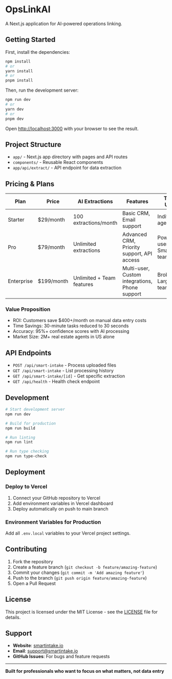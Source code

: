# OpsLinkAI

A Next.js application for AI-powered operations linking.

## Getting Started

First, install the dependencies:

```bash
npm install
# or
yarn install
# or
pnpm install
```

Then, run the development server:

```bash
npm run dev
# or
yarn dev
# or
pnpm dev
```

Open [http://localhost:3000](http://localhost:3000) with your browser to see the result.

## Project Structure

- `app/` - Next.js app directory with pages and API routes
- `components/` - Reusable React components
- `app/api/extract/` - API endpoint for data extraction

## Pricing & Plans

| Plan | Price | AI Extractions | Features | Target Users |
|------|-------|---------------|----------|--------------|
| Starter | $29/month | 100 extractions/month | Basic CRM, Email support | Individual agents |
| Pro | $79/month | Unlimited extractions | Advanced CRM, Priority support, API access | Power users, Small teams |
| Enterprise | $199/month | Unlimited + Team features | Multi-user, Custom integrations, Phone support | Brokerages, Large teams |

### Value Proposition

- ROI: Customers save $400+/month on manual data entry costs
- Time Savings: 30-minute tasks reduced to 30 seconds
- Accuracy: 95%+ confidence scores with AI processing
- Market Size: 2M+ real estate agents in US alone

## API Endpoints

- `POST /api/smart-intake` - Process uploaded files
- `GET /api/smart-intake` - List processing history
- `GET /api/smart-intake/[id]` - Get specific extraction
- `GET /api/health` - Health check endpoint

## Development

```bash
# Start development server
npm run dev

# Build for production
npm run build

# Run linting
npm run lint

# Run type checking
npm run type-check
```

## Deployment

### Deploy to Vercel

1. Connect your GitHub repository to Vercel
2. Add environment variables in Vercel dashboard
3. Deploy automatically on push to main branch

### Environment Variables for Production

Add all `.env.local` variables to your Vercel project settings.

## Contributing

1. Fork the repository
2. Create a feature branch (`git checkout -b feature/amazing-feature`)
3. Commit your changes (`git commit -m 'Add amazing feature'`)
4. Push to the branch (`git push origin feature/amazing-feature`)
5. Open a Pull Request

## License

This project is licensed under the MIT License - see the [LICENSE](LICENSE) file for details.

## Support

- **Website**: [smartintake.io](https://smartintake.io)
- **Email**: support@smartintake.io
- **GitHub Issues**: For bugs and feature requests

---

**Built for professionals who want to focus on what matters, not data entry**
